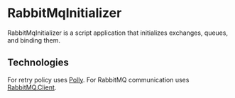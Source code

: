 # RabbitMqInitializer

RabbitMqInitializer is a script application that initializes exchanges, queues, and binding them.

## Technologies
For retry policy uses [Polly]().
For RabbitMQ communication uses [RabbitMQ.Client]().

